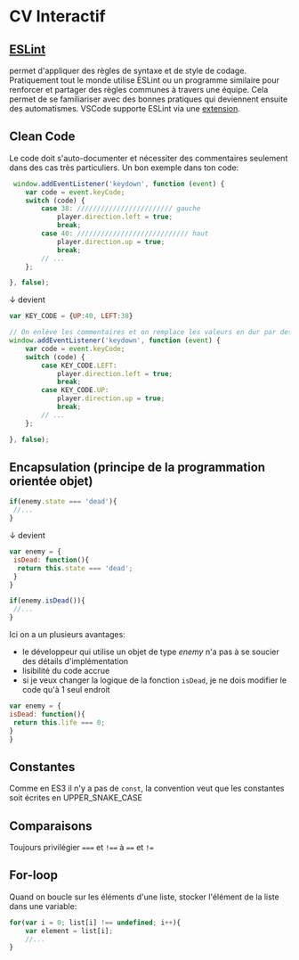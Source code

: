 # CV Interactif

## [ESLint](https://eslint.org/) 

permet d'appliquer des règles de syntaxe et de style de codage. Pratiquement tout le monde utilise ESLint ou un programme similaire pour renforcer et partager des règles communes à travers une équipe. Cela permet de se familiariser avec des bonnes pratiques qui deviennent ensuite des automatismes. VSCode supporte ESLint via une [extension](https://marketplace.visualstudio.com/items?itemName=dbaeumer.vscode-eslint).

## Clean Code
Le code doit s'auto-documenter et nécessiter des commentaires seulement dans des cas très particuliers. Un bon exemple dans ton code:
```js
 window.addEventListener('keydown', function (event) {
    var code = event.keyCode;
    switch (code) {
        case 38: //////////////////////// gauche    
            player.direction.left = true;
            break;
        case 40: //////////////////////////// haut
            player.direction.up = true;
            break;
        // ...    
    };

}, false);
```
↓ devient
```js
var KEY_CODE = {UP:40, LEFT:38}

// On enlève les commentaires et on remplace les valeurs en dur par des variables aux noms explicites
window.addEventListener('keydown', function (event) {
    var code = event.keyCode;
    switch (code) {
        case KEY_CODE.LEFT:    
            player.direction.left = true;
            break;
        case KEY_CODE.UP:
            player.direction.up = true;
            break;
        // ...    
    };

}, false);
```

## Encapsulation (principe de la programmation orientée objet)
```js
if(enemy.state === 'dead'){
 //...
}
```
↓ devient
```js
var enemy = {
 isDead: function(){
  return this.state === 'dead';
 }
}

if(enemy.isDead()){
 //...
}
```
Ici on a un plusieurs avantages:
 - le développeur qui utilise un objet de type *enemy* n'a pas à se soucier des détails d'implémentation
 - lisibilité du code accrue
 - si je veux changer la logique de la fonction ``isDead``, je ne dois modifier le code qu'à 1 seul endroit
 ```js
 var enemy = {
 isDead: function(){
  return this.life === 0;
 }
}
```

## Constantes
Comme en ES3 il n'y a pas de ``const``, la convention veut que les constantes soit écrites en UPPER_SNAKE_CASE

## Comparaisons 
Toujours privilégier ``===`` et ``!==`` à ``==`` et ``!=``

## For-loop
Quand on boucle sur les éléments d'une liste, stocker l'élément de la liste dans une variable:
```js
for(var i = 0; list[i] !== undefined; i++){
    var element = list[i];
    //...
}
```
